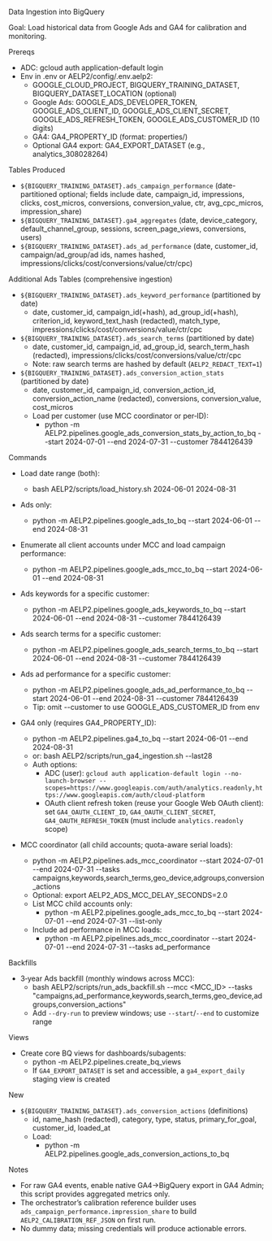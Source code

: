 Data Ingestion into BigQuery

Goal: Load historical data from Google Ads and GA4 for calibration and monitoring.

Prereqs
- ADC: gcloud auth application-default login
- Env in .env or AELP2/config/.env.aelp2:
  - GOOGLE_CLOUD_PROJECT, BIGQUERY_TRAINING_DATASET, BIGQUERY_DATASET_LOCATION (optional)
  - Google Ads: GOOGLE_ADS_DEVELOPER_TOKEN, GOOGLE_ADS_CLIENT_ID, GOOGLE_ADS_CLIENT_SECRET, GOOGLE_ADS_REFRESH_TOKEN, GOOGLE_ADS_CUSTOMER_ID (10 digits)
  - GA4: GA4_PROPERTY_ID (format: properties/<id>)
  - Optional GA4 export: GA4_EXPORT_DATASET (e.g., analytics_308028264)

Tables Produced
- `${BIGQUERY_TRAINING_DATASET}.ads_campaign_performance` (date-partitioned optional; fields include date, campaign_id, impressions, clicks, cost_micros, conversions, conversion_value, ctr, avg_cpc_micros, impression_share)
- `${BIGQUERY_TRAINING_DATASET}.ga4_aggregates` (date, device_category, default_channel_group, sessions, screen_page_views, conversions, users)
- `${BIGQUERY_TRAINING_DATASET}.ads_ad_performance` (date, customer_id, campaign/ad_group/ad ids, names hashed, impressions/clicks/cost/conversions/value/ctr/cpc)

Additional Ads Tables (comprehensive ingestion)
- `${BIGQUERY_TRAINING_DATASET}.ads_keyword_performance` (partitioned by date)
  - date, customer_id, campaign_id(+hash), ad_group_id(+hash), criterion_id, keyword_text_hash (redacted), match_type, impressions/clicks/cost/conversions/value/ctr/cpc
- `${BIGQUERY_TRAINING_DATASET}.ads_search_terms` (partitioned by date)
  - date, customer_id, campaign_id, ad_group_id, search_term_hash (redacted), impressions/clicks/cost/conversions/value/ctr/cpc
  - Note: raw search terms are hashed by default (`AELP2_REDACT_TEXT=1`)
- `${BIGQUERY_TRAINING_DATASET}.ads_conversion_action_stats` (partitioned by date)
  - date, customer_id, campaign_id, conversion_action_id, conversion_action_name (redacted), conversions, conversion_value, cost_micros
  - Load per customer (use MCC coordinator or per‑ID):
    - python -m AELP2.pipelines.google_ads_conversion_stats_by_action_to_bq --start 2024-07-01 --end 2024-07-31 --customer 7844126439

Commands
- Load date range (both):
  - bash AELP2/scripts/load_history.sh 2024-06-01 2024-08-31
- Ads only:
  - python -m AELP2.pipelines.google_ads_to_bq --start 2024-06-01 --end 2024-08-31
- Enumerate all client accounts under MCC and load campaign performance:
  - python -m AELP2.pipelines.google_ads_mcc_to_bq --start 2024-06-01 --end 2024-08-31
- Ads keywords for a specific customer:
  - python -m AELP2.pipelines.google_ads_keywords_to_bq --start 2024-06-01 --end 2024-08-31 --customer 7844126439
- Ads search terms for a specific customer:
  - python -m AELP2.pipelines.google_ads_search_terms_to_bq --start 2024-06-01 --end 2024-08-31 --customer 7844126439
- Ads ad performance for a specific customer:
  - python -m AELP2.pipelines.google_ads_ad_performance_to_bq --start 2024-06-01 --end 2024-08-31 --customer 7844126439
  - Tip: omit --customer to use GOOGLE_ADS_CUSTOMER_ID from env
- GA4 only (requires GA4_PROPERTY_ID):
  - python -m AELP2.pipelines.ga4_to_bq --start 2024-06-01 --end 2024-08-31
  - or: bash AELP2/scripts/run_ga4_ingestion.sh --last28
  - Auth options:
    - ADC (user): `gcloud auth application-default login --no-launch-browser --scopes=https://www.googleapis.com/auth/analytics.readonly,https://www.googleapis.com/auth/cloud-platform`
    - OAuth client refresh token (reuse your Google Web OAuth client): set
      `GA4_OAUTH_CLIENT_ID`, `GA4_OAUTH_CLIENT_SECRET`, `GA4_OAUTH_REFRESH_TOKEN` (must include `analytics.readonly` scope)

- MCC coordinator (all child accounts; quota-aware serial loads):
  - python -m AELP2.pipelines.ads_mcc_coordinator --start 2024-07-01 --end 2024-07-31 --tasks campaigns,keywords,search_terms,geo_device,adgroups,conversion_actions
  - Optional: export AELP2_ADS_MCC_DELAY_SECONDS=2.0
  - List MCC child accounts only:
    - python -m AELP2.pipelines.google_ads_mcc_to_bq --start 2024-07-01 --end 2024-07-31 --list-only
  - Include ad performance in MCC loads:
    - python -m AELP2.pipelines.ads_mcc_coordinator --start 2024-07-01 --end 2024-07-31 --tasks ad_performance

Backfills
- 3‑year Ads backfill (monthly windows across MCC):
  - bash AELP2/scripts/run_ads_backfill.sh --mcc <MCC_ID> --tasks "campaigns,ad_performance,keywords,search_terms,geo_device,adgroups,conversion_actions"
  - Add `--dry-run` to preview windows; use `--start`/`--end` to customize range

Views
- Create core BQ views for dashboards/subagents:
  - python -m AELP2.pipelines.create_bq_views
  - If `GA4_EXPORT_DATASET` is set and accessible, a `ga4_export_daily` staging view is created

New
- `${BIGQUERY_TRAINING_DATASET}.ads_conversion_actions` (definitions)
  - id, name_hash (redacted), category, type, status, primary_for_goal, customer_id, loaded_at
  - Load:
    - python -m AELP2.pipelines.google_ads_conversion_actions_to_bq

Notes
- For raw GA4 events, enable native GA4→BigQuery export in GA4 Admin; this script provides aggregated metrics only.
- The orchestrator’s calibration reference builder uses `ads_campaign_performance.impression_share` to build `AELP2_CALIBRATION_REF_JSON` on first run.
- No dummy data; missing credentials will produce actionable errors.
